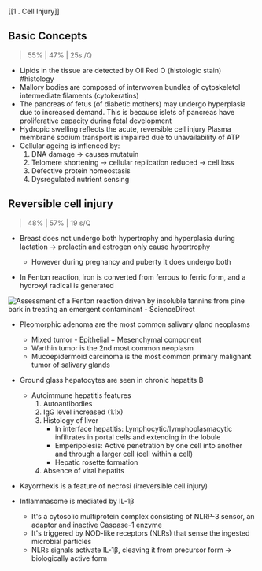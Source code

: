 [[1 . Cell Injury]]
## Basic Concepts
> 55% | 47% | 25s /Q
- Lipids in the tissue are detected by Oil Red O (histologic stain) #histology
- Mallory bodies are composed of interwoven bundles of cytoskeletol intermediate filaments (cytokeratins)
- The pancreas of fetus (of diabetic mothers) may undergo hyperplasia due to increased demand.
			This is because islets of pancreas have proliferative capacity during fetal development
- Hydropic swelling reflects the acute, reversible cell injury
Plasma membrane sodium transport is impaired due to unavailability of ATP
- Cellular ageing is inflenced by:
	1.  DNA damage -> causes mutatuin
	2.  Telomere shortening -> cellular replication reduced -> cell loss
	3.  Defective protein homeostasis
	4.  Dysregulated nutrient sensing

## Reversible cell injury
>48% | 57% | 19 s/Q
- Breast does not undergo both hypertrophy and hyperplasia during lactation -> prolactin and estrogen only cause hypertrophy
	- However during pregnancy and puberty it does undergo both

- In Fenton reaction, iron is converted from ferrous to ferric form, and a hydroxyl radical is generated


![Assessment of a Fenton reaction driven by insoluble tannins from pine bark  in treating an emergent contaminant - ScienceDirect](https://ars.els-cdn.com/content/image/1-s2.0-S0304389419309367-gr1.jpg)

- Pleomorphic adenoma are the most common salivary gland neoplasms
	- Mixed tumor - Epithelial + Mesenchymal component
	- Warthin tumor is the 2nd most common neoplasm
	- Mucoepidermoid carcinoma is the most common primary malignant tumor of salivary glands
- Ground glass hepatocytes are seen in chronic hepatits B
	- Autoimmune hepatitis features
		1. Autoantibodies
		2. IgG level increased (1.1x)
		3. Histology of liver
		 	- In interface hepatitis: Lymphocytic/lymphoplasmacytic infiltrates in portal cells and extending in the lobule
		 	- Emperipolesis: Active penetration by one cell into another and through a larger cell (cell within a cell)
			 - Hepatic rosette formation
		4. Absence of viral hepatits


- Kayorrhexis is a feature of necrosi (irreversible cell injury)
- Inflammasome is mediated by IL-1β
	- It's a cytosolic multiprotein complex consisting of NLRP-3 sensor, an adaptor and inactive Caspase-1 enzyme	
	- It's triggered by NOD-like receptors (NLRs) that sense the ingested microbial particles
	- NLRs signals activate IL-1β, cleaving it from precursor form -> biologically active form